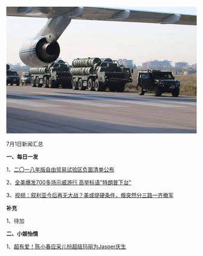 ![07_01](.\07_01.jpg)

7月1日新闻汇总

**一、每日一发**

1、[二〇一八年版自由贸易试验区负面清单公布 ](http://paper.people.com.cn/rmrb/html/2018-07/01/nw.D110000renmrb_20180701_2-03.htm)

2、[全美爆发700多场示威游行 高举标语"特朗普下台"](http://news.163.com/18/0701/09/DLKD6ACM0001899N.html)

3、[视频：叙利亚今后再无大战？美或提硬条件，俄突然分三路一齐撤军](http://v.ifeng.com/video_17391034.shtml)



**补充**

1、待加



**二、小娱怡情**

1、[超有爱！陈小春应采儿扮超级玛丽为Jasper庆生](http://news.67.com/xianchang/2018/07/01/922621.html)
